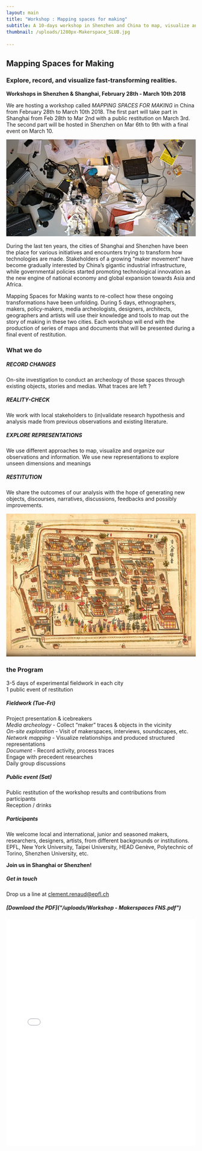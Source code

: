 ```yaml
---
layout: main
title: "Workshop : Mapping spaces for making"
subtitle: A 10-days workshop in Shenzhen and China to map, visualize and publish a zine about making
thumbnail: /uploads/1280px-Makerspace_SLUB.jpg

---
```

## Mapping Spaces for Making
### Explore, record, and visualize fast-transforming realities.

**Workshops in Shenzhen & Shanghai, February 28th - March 10th 2018**


We are hosting a workshop called *MAPPING SPACES FOR MAKING* in China from February 28th to March 10th 2018. The first part will take part in Shanghai from Feb 28th to Mar 2nd with a public restitution on March 3rd. The second part will be hosted in Shenzhen on Mar 6th to 9th with a final event on March 10.

![](/uploads/1280px-Makerspace_SLUB.jpg)

During the last ten years, the cities of Shanghai and Shenzhen have been the place for various initiatives and encounters trying to transform how technologies are made. Stakeholders of a growing “maker movement“ have become gradually interested by China’s gigantic industrial infrastructure, while governmental policies started promoting technological innovation as the new engine of national economy and global expansion towards Asia and Africa.

Mapping Spaces for Making wants to re-collect how these ongoing transformations have been unfolding. During 5 days, ethnographers, makers, policy-makers, media archeologists, designers, architects, geographers and artists will use their knowledge and tools to map out the story of making in these two cities. Each workshop will end with the production of series of maps and documents that will be presented during a final event of restitution.


### What we do


##### RECORD CHANGES

On-site investigation to conduct an archeology of those spaces through existing objects, stories and medias. What traces are left ?

##### REALITY-CHECK

We work with local stakeholders to (in)validate research hypothesis and analysis made from previous observations and existing literature.

##### EXPLORE REPRESENTATIONS

We use different approaches to map, visualize and organize our observations and information. We use new representations to explore unseen dimensions and meanings

##### RESTITUTION

We share the outcomes of our analysis with the hope of generating new objects, discourses, narratives, discussions, feedbacks and possibly improvements.


![](/uploads/Tojin-yashiki.jpg)


### the Program
3-5 days of experimental fieldwork in each city   
1 public event of restitution


#####  Fieldwork (Tue-Fri)
Project presentation & icebreakers  
*Media archeology* - Collect “maker” traces & objects in the vicinity  
*On-site exploration* - Visit of makerspaces, interviews, soundscapes, etc.  
*Network mapping* - Visualize relationships and produced structured representations  
*Document* - Record activity, process traces  
Engage with precedent researches  
Daily group discussions  


##### Public event (Sat)
Public restitution of the workshop results and contributions from participants  
Reception / drinks

##### Participants
We welcome local and international, junior and seasoned makers, researchers, designers, artists, from different backgrounds or institutions. EPFL, New York University, Taipei University, HEAD Genève, Polytechnic of Torino, Shenzhen University, etc.

**Join us in Shanghai or Shenzhen!**

##### Get in touch

Drop us a line at [clement.renaud@epfl.ch](mailto:clement.renaud@epfl.ch)

##### [Download the PDF]("/uploads/Workshop - Makerspaces FNS.pdf")

<embed src="/uploads/Workshop - Makerspaces FNS.pdf" width="100%" height="600">
